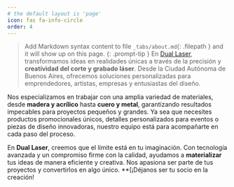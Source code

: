```yaml
---
# the default layout is 'page'
icon: fas fa-info-circle
order: 4
---
```


> Add Markdown syntax content to file `_tabs/about.md`{: .filepath } and it will show up on this page.
{: .prompt-tip }
En [Dual Laser](dualaser.com), transformamos ideas en realidades únicas a través de la precisión y **creatividad del corte y grabado láser**. Desde la Ciudad Autónoma de Buenos Aires, ofrecemos soluciones personalizadas para emprendedores, artistas, empresas y entusiastas del diseño.

Nos especializamos en trabajar con una amplia variedad de materiales, desde **madera y acrílico** hasta **cuero y metal**, garantizando resultados impecables para proyectos pequeños y grandes. Ya sea que necesites productos promocionales únicos, detalles personalizados para eventos o piezas de diseño innovadoras, nuestro equipo está para acompañarte en cada paso del proceso.

En **Dual Laser**, creemos que el límite está en tu imaginación. Con tecnología avanzada y un compromiso firme con la calidad, ayudamos a **materializar** tus ideas de manera eficiente y creativa. Nos apasiona ser parte de tus proyectos y convertirlos en algo único. **[¡Déjanos ser tu socio en la creación!